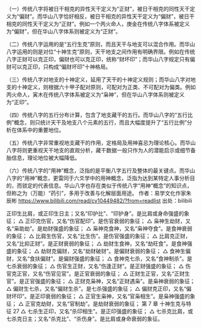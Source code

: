 （一）传统八字将被日干相克的异性天干定义为“正财”，被日干相克的同性天干定义为“偏财”。而华山八字恰好相反，被日干相克的异性天干定义为“偏财”，被日干相克的同性天干定义为“正财”。例如一个丙火命人，庚金在传统八字体系被定义为“偏财”，但在华山八字体系则被定义为“正财”。

（二）传统八字运用的是“五行生克”原则，而且天干与地支可以混合作用。而华山八字运用的则是对位“十神生克”原则，天干地支之间作用有明确界限。例如在传统八字正财可以克正印，偏财也可以克正印，统称“财坏印”；而华山八字规定只有偏财可以克正印，只构成“偏财坏印”十神格局。

（三）传统八字对地支的十神定义，延用了天干的十神定义规则；而华山八字对地支的十神定义，则根据六十甲子配对原则，可配对为正类、不可配对为偏类。例如丙火命人，寅木在传统八字体系被定义为“枭神”，但在华山八字体系则被定义为“正印”。

（四）传统八字的五行分布计算，包含了地支藏干的五行。而华山八字的“五行比例”概念，则只统计天干及地支八个元素的五行，而且大幅度提升了“五行比例”分析在体系中的重要地位。

（五）传统八字非常重视地支藏干的作用，定格局及用神喜忌为理论核心。而华山八字将则更重视天干地支的直观分析，藏干数据一般只作为人的潜能启示或细节备胎信息，理论地位被大幅降低。

（六）传统八字的“用神”概念，泛指的是平衡八字五行及整体的最关键点。而华山八字的“用神”概念，更雷同于六爻学中的用神概念，泛指为达到某特定人事分析目的，而锁定的代表信息。华山八字也存在类似于传统八字“用神“概念”的知识点，但称之为（万能）“药引”，多用于改善与化解层面用途。 作者：易学文化作家朱辰彬 https://www.bilibili.com/read/cv10449482/?from=readlist 出处：bilibili

正印生比肩，或正印生日主；又名“印护比”、“印护身”。是比肩或身命强盛的象征； △ 正印克伤官，又名“伤官配印”。是伤官衰弱的象征； △ 枭神生劫财，又名“枭助劫”。是劫财强盛的象征； △ 枭神克食神，又名“枭神夺食”。是食神衰弱的象征； △ 比肩生伤官，又名“比生伤”。是伤官强盛的象征； △ 比肩克正财，又名“比抑正财”。是正财衰弱的象征； △ 劫财生食神，又名“劫旺食”。是食神强盛的象征； △ 劫财克偏财，又名“劫财破财”。是偏财衰弱的象征； △ 食神生偏财，又名“食扶偏财”。是偏财强盛的象征； △ 食神克七杀，又名“食神制杀”。是七杀衰弱的象征； △ 伤官生正财，又名“伤逢正财”。是正财强盛的象征； △ 伤官克正官，又名“伤官见官”。是正官衰弱的象征； △ 正财生正官，又名“正财生官”。是正官强盛的象征； △ 正财克枭神，又名“正财遇枭”。是枭神衰弱的象征； △ 偏财生七杀，又名“偏财生杀”。是七杀强盛的象征； △ 偏财克正印，又名“偏财坏印”。是正印衰弱的象征； △ 正官生枭神，又名“官枭相生”。是枭神强盛的象征； △ 正官克劫财，又名“官制劫”。是劫财衰弱的象征；
第 7 章 十神生克与特征 27 △ 七杀生正印，又名“杀印相生”。是正印强盛的象征； △ 七杀克比肩，或七杀克日主；又名“杀克比”、“杀伤身”。是比肩或身命衰弱的象征。